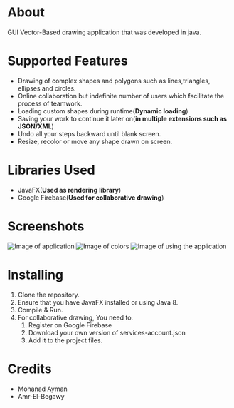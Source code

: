 # About

GUI Vector-Based drawing application that was developed in java.

# Supported Features
 - Drawing of complex shapes and polygons such as lines,triangles, ellipses and circles.
 - Online collaboration but indefinite number of users which facilitate the process of teamwork.
 - Loading custom shapes during runtime(**Dynamic loading**)
 - Saving your work to continue it later on(**in multiple extensions such as JSON/XML**)
 - Undo all your steps backward until blank screen.
 - Resize, recolor or move any shape drawn on screen.
# Libraries Used
 - JavaFX(**Used as rendering library**)
 - Google Firebase(**Used for collaborative drawing**)
# Screenshots
![Image of application](https://i.gyazo.com/5ca2c8b97f56baa59ba07a837af08528.png)
![Image of colors](https://i.gyazo.com/c169908e386f5fe22da43c3e9539301a.png)
![Image of using the application](https://i.gyazo.com/ee06f89010d04c510808487f549405c9.png)
# Installing
 1. Clone the repository.
 2. Ensure that you have JavaFX installed or using Java 8.
 3. Compile & Run.
 4. For collaborative drawing, You need to.
    1. Register on Google Firebase
    2. Download your own version of services-account.json
    3. Add it to the project files.
# Credits
 - Mohanad Ayman
 - Amr-El-Begawy
